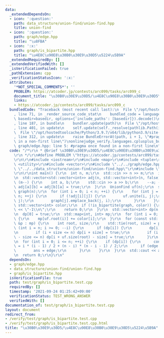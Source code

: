 ```yaml
---
data:
  _extendedDependsOn:
  - icon: ':question:'
    path: data_structure/union-find/union-find.hpp
    title: union-find
  - icon: ':question:'
    path: graph/edge.hpp
    title: "\u8FBA"
  - icon: ':x:'
    path: graph/is_bipartite.hpp
    title: "\u4E8C\u90E8\u30B0\u30E9\u30D5\u5224\u5B9A"
  _extendedRequiredBy: []
  _extendedVerifiedWith: []
  _isVerificationFailed: true
  _pathExtension: cpp
  _verificationStatusIcon: ':x:'
  attributes:
    '*NOT_SPECIAL_COMMENTS*': ''
    PROBLEM: https://atcoder.jp/contests/arc099/tasks/arc099_c
    document_title: "\u30B0\u30E9\u30D5/\u4E8C\u90E8\u30B0\u30E9\u30D5\u5224\u5B9A"
    links:
    - https://atcoder.jp/contests/arc099/tasks/arc099_c
  bundledCode: "Traceback (most recent call last):\n  File \"/opt/hostedtoolcache/Python/3.9.7/x64/lib/python3.9/site-packages/onlinejudge_verify/documentation/build.py\"\
    , line 71, in _render_source_code_stat\n    bundled_code = language.bundle(stat.path,\
    \ basedir=basedir, options={'include_paths': [basedir]}).decode()\n  File \"/opt/hostedtoolcache/Python/3.9.7/x64/lib/python3.9/site-packages/onlinejudge_verify/languages/cplusplus.py\"\
    , line 187, in bundle\n    bundler.update(path)\n  File \"/opt/hostedtoolcache/Python/3.9.7/x64/lib/python3.9/site-packages/onlinejudge_verify/languages/cplusplus_bundle.py\"\
    , line 401, in update\n    self.update(self._resolve(pathlib.Path(included), included_from=path))\n\
    \  File \"/opt/hostedtoolcache/Python/3.9.7/x64/lib/python3.9/site-packages/onlinejudge_verify/languages/cplusplus_bundle.py\"\
    , line 312, in update\n    raise BundleErrorAt(path, i + 1, \"#pragma once found\
    \ in a non-first line\")\nonlinejudge_verify.languages.cplusplus_bundle.BundleErrorAt:\
    \ graph/edge.hpp: line 5: #pragma once found in a non-first line\n"
  code: "/*\r\n * @brief \u30B0\u30E9\u30D5/\u4E8C\u90E8\u30B0\u30E9\u30D5\u5224\u5B9A\
    \r\n */\r\n#define PROBLEM \"https://atcoder.jp/contests/arc099/tasks/arc099_c\"\
    \r\n\r\n#include <iostream>\r\n#include <map>\r\n#include <tuple>\r\n#include\
    \ <utility>\r\n#include <vector>\r\n#include \"../../graph/edge.hpp\"\r\n#include\
    \ \"../../data_structure/union-find/union-find.hpp\"\r\n#include \"../../graph/is_bipartite.hpp\"\
    \r\n\r\nint main() {\r\n  int n, m;\r\n  std::cin >> n >> m;\r\n  int ans = m;\r\
    \n  std::vector<std::vector<int>> adj(n, std::vector<int>(n, false));\r\n  while\
    \ (m--) {\r\n    int a, b;\r\n    std::cin >> a >> b;\r\n    --a; --b;\r\n   \
    \ adj[a][b] = adj[b][a] = true;\r\n  }\r\n  UnionFind uf(n);\r\n  std::vector<std::vector<Edge<bool>>>\
    \ graph(n);\r\n  for (int i = 0; i < n; ++i) {\r\n    for (int j = i + 1; j <\
    \ n; ++j) {\r\n      if (!adj[i][j]) {\r\n        uf.unite(i, j);\r\n        graph[i].emplace_back(i,\
    \ j);\r\n        graph[j].emplace_back(j, i);\r\n      }\r\n    }\r\n  }\r\n \
    \ std::vector<int> color;\r\n  if (!is_bipartite(graph, color)) {\r\n    std::cout\
    \ << \"-1\\n\";\r\n    return 0;\r\n  }\r\n  std::vector<int> dp(n + 1, false);\r\
    \n  dp[0] = true;\r\n  std::map<int, int> mp;\r\n  for (int i = 0; i < n; ++i)\
    \ {\r\n    mp[uf.root(i)] += color[i];\r\n  }\r\n  for (const std::pair<int, int>\
    \ &p : mp) {\r\n    int root, size;\r\n    std::tie(root, size) = p;\r\n    for\
    \ (int i = n; i >= 0; --i) {\r\n      if (dp[i]) {\r\n        dp[i] = false;\r\
    \n        if (i + size <= n) dp[i + size] = true;\r\n        if (i + uf.size(root)\
    \ - size <= n) dp[i + uf.size(root) - size] = true;\r\n      }\r\n    }\r\n  }\r\
    \n  for (int i = 0; i <= n; ++i) {\r\n    if (dp[i]) {\r\n      const int edge\
    \ = i * (i - 1) / 2 + (n - i) * (n - i - 1) / 2;\r\n      if (edge < ans) {\r\n\
    \        ans = edge;\r\n      }\r\n    }\r\n  }\r\n  std::cout << ans << '\\n';\r\
    \n  return 0;\r\n}\r\n"
  dependsOn:
  - graph/edge.hpp
  - data_structure/union-find/union-find.hpp
  - graph/is_bipartite.hpp
  isVerificationFile: true
  path: test/graph/is_bipartite.test.cpp
  requiredBy: []
  timestamp: '2021-09-24 01:25:42+09:00'
  verificationStatus: TEST_WRONG_ANSWER
  verifiedWith: []
documentation_of: test/graph/is_bipartite.test.cpp
layout: document
redirect_from:
- /verify/test/graph/is_bipartite.test.cpp
- /verify/test/graph/is_bipartite.test.cpp.html
title: "\u30B0\u30E9\u30D5/\u4E8C\u90E8\u30B0\u30E9\u30D5\u5224\u5B9A"
---
```


